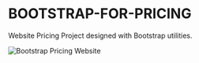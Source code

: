 # BOOTSTRAP-FOR-PRICING

Website Pricing Project designed with Bootstrap utilities.

![Bootstrap Pricing Website]()

